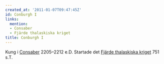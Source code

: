 ```yaml
---
created_at: '2011-01-07T09:47:45Z'
id: Conburgh I
links:
  mention:
  - Consaber
  - Fjärde thalaskiska kriget
title: Conburgh I
---
```


Kung i [Consaber] 2205–2212 e.D. Startade det [Fjärde thalaskiska kriget] 751 s.T.

  [Consaber]: Consaber
  [Fjärde thalaskiska kriget]: Fjärde_thalaskiska_kriget